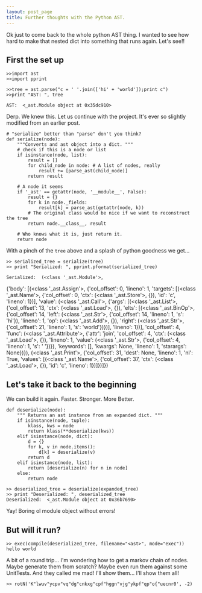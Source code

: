 ```yaml
---
layout: post_page
title: Further thoughts with the Python AST.
---
```

Ok just to come back to the whole python AST thing. I wanted to see how hard to make that nested dict into something that runs again. Let's see!!

## First the set up

    >>import ast
    >>import pprint
    
    >>tree = ast.parse("c = ' '.join(['hi' + 'world']);print c")
    >>print "AST: ", tree

    AST:  <_ast.Module object at 0x35dc910>

Derp. We knew this. Let us continue with the project. It's ever so slightly modified from an earlier post.

    # "serialize" better than "parse" don't you think?
    def serialize(node):
        """Converts and ast object into a dict. """
        # check if this is a node or list 
        if isinstance(node, list):
            result = []
            for child_node in node: # A list of nodes, really
                result += [parse_ast(child_node)]
            return result
        
        # A node it seems
        if '_ast' == getattr(node, '__module__', False):
            result = {}
            for k in node._fields:
                result[k] = parse_ast(getattr(node, k))
            # The original class would be nice if we want to reconstruct the tree
            return node.__class__, result 
        
        # Who knows what it is, just return it.
        return node
  
With a pinch of the `tree` above and a splash of python goodness we get...  
 
    >> serialized_tree = serialize(tree)
    >> print "Serialized: ", pprint.pformat(serialized_tree)
    
    Serialized:  (<class '_ast.Module'>,
 {'body': [(<class '_ast.Assign'>,
            {'col_offset': 0,
             'lineno': 1,
             'targets': [(<class '_ast.Name'>,
                          {'col_offset': 0,
                           'ctx': (<class '_ast.Store'>, {}),
                           'id': 'c',
                           'lineno': 1})],
             'value': (<class '_ast.Call'>,
                       {'args': [(<class '_ast.List'>,
                                  {'col_offset': 13,
                                   'ctx': (<class '_ast.Load'>, {}),
                                   'elts': [(<class '_ast.BinOp'>,
                                             {'col_offset': 14,
                                              'left': (<class '_ast.Str'>,
                                                       {'col_offset': 14,
                                                        'lineno': 1,
                                                        's': 'hi'}),
                                              'lineno': 1,
                                              'op': (<class '_ast.Add'>,
                                                     {}),
                                              'right': (<class '_ast.Str'>,
                                                        {'col_offset': 21,
                                                         'lineno': 1,
                                                         's': 'world'})})],
                                   'lineno': 1})],
                        'col_offset': 4,
                        'func': (<class '_ast.Attribute'>,
                                 {'attr': 'join',
                                  'col_offset': 4,
                                  'ctx': (<class '_ast.Load'>, {}),
                                  'lineno': 1,
                                  'value': (<class '_ast.Str'>,
                                            {'col_offset': 4,
                                             'lineno': 1,
                                             's': ' '})}),
                        'keywords': [],
                        'kwargs': None,
                        'lineno': 1,
                        'starargs': None})}),
           (<class '_ast.Print'>,
            {'col_offset': 31,
             'dest': None,
             'lineno': 1,
             'nl': True,
             'values': [(<class '_ast.Name'>,
                         {'col_offset': 37,
                          'ctx': (<class '_ast.Load'>, {}),
                          'id': 'c',
                          'lineno': 1})]})]})
                          
## Let's take it back to the beginning
We can build it again. Faster. Stronger. More Better.

    def deserialize(node):
        """ Returns an ast instance from an expanded dict. """
        if isinstance(node, tuple):
            klass, kws = node
            return klass(**deserialize(kws))
        elif isinstance(node, dict):
            d = {}
            for k, v in node.items():
                d[k] = deserialize(v)
            return d
        elif isinstance(node, list):
            return [deserialize(n) for n in node]
        else:
            return node
    
    >> deserialized_tree = deserialize(expanded_tree)
    >> print "Deserialized: ", deserialized_tree
    Deserialized:  <_ast.Module object at 0x36b7690>

Yay! Boring ol module object without errors!

## But will it run?

    >> exec(compile(deserialized_tree, filename="<ast>", mode="exec"))
    hello world

A bit of a round trip... I'm wondering how to get a markov chain of nodes. Maybe generate them from scratch? Maybe even run them against some UnitTests. And they called me mad! I'll show them... I'll show them all!

    >> rotN('K"lwuv"ycpv"vq"dg"cnkxg"cpf"hggn"vjg"ykpf"qp"o{"uecnr0', -2)
    
